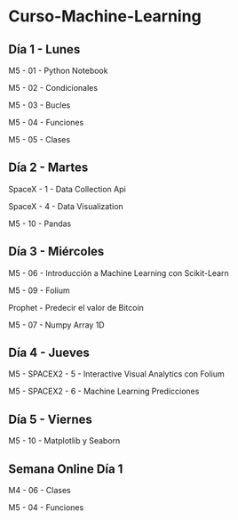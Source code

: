 # Curso-Machine-Learning

## Día 1 - Lunes

M5 - 01 - Python Notebook

M5 - 02 - Condicionales

M5 - 03 - Bucles

M5 - 04 - Funciones

M5 - 05 - Clases

## Día 2 - Martes

SpaceX - 1 - Data Collection Api

SpaceX - 4 - Data Visualization

M5 - 10 - Pandas

## Día 3 - Miércoles

M5 - 06 - Introducción a Machine Learning con Scikit-Learn

M5 - 09 - Folium

Prophet - Predecir el valor de Bitcoin

M5 - 07 - Numpy Array 1D

## Día 4 - Jueves

M5 - SPACEX2 - 5 - Interactive Visual Analytics con Folium

M5 - SPACEX2 - 6 - Machine Learning Predicciones

## Día 5 - Viernes

M5 - 10 - Matplotlib y Seaborn

## Semana Online Día 1

M4 - 06 - Clases

M5 - 04 - Funciones
